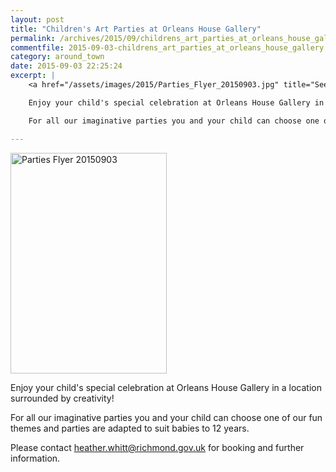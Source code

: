 ```yaml
---
layout: post
title: "Children's Art Parties at Orleans House Gallery"
permalink: /archives/2015/09/childrens_art_parties_at_orleans_house_gallery.html
commentfile: 2015-09-03-childrens_art_parties_at_orleans_house_gallery
category: around_town
date: 2015-09-03 22:25:24
excerpt: |
    <a href="/assets/images/2015/Parties_Flyer_20150903.jpg" title="See larger version of - Parties Flyer 20150903"><img src="/assets/images/2015/Parties_Flyer_20150903_thumb.jpg" width="150" height="212" alt="Parties Flyer 20150903" class="photo right" /></a>

    Enjoy your child's special celebration at Orleans House Gallery in a location surrounded by creativity!

    For all our imaginative parties you and your child can choose one of our fun themes and parties are adapted to suit babies to 12 years.

---
```


<a href="/assets/images/2015/Parties_Flyer_20150903.jpg" title="See larger version of - Parties Flyer 20150903"><img src="/assets/images/2015/Parties_Flyer_20150903_thumb.jpg" width="250" height="353" alt="Parties Flyer 20150903" class="photo right" /></a>

Enjoy your child's special celebration at Orleans House Gallery in a location surrounded by creativity!

For all our imaginative parties you and your child can choose one of our fun themes and parties are adapted to suit babies to 12 years.

Please contact <heather.whitt@richmond.gov.uk> for booking and further information.

